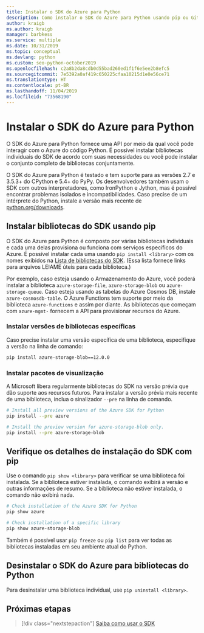 ```yaml
---
title: Instalar o SDK do Azure para Python
description: Como instalar o SDK do Azure para Python usando pip ou GitHub. O SDK do Azure pode ser instalado como bibliotecas individuais ou como um pacote completo.
author: kraigb
ms.author: kraigb
manager: barbkess
ms.service: multiple
ms.date: 10/31/2019
ms.topic: conceptual
ms.devlang: python
ms.custom: seo-python-october2019
ms.openlocfilehash: c2a8b2da8cdb0d55bad260ed1f1f6e5ee2b8efc5
ms.sourcegitcommit: 7e5392a0af419c650225cfaa10215d1e0e56ce71
ms.translationtype: HT
ms.contentlocale: pt-BR
ms.lasthandoff: 11/04/2019
ms.locfileid: "73568190"
---
```

# <a name="install-the-azure-sdk-for-python"></a>Instalar o SDK do Azure para Python

O SDK do Azure para Python fornece uma API por meio da qual você pode interagir com o Azure do código Python. É possível instalar bibliotecas individuais do SDK de acordo com suas necessidades ou você pode instalar o conjunto completo de bibliotecas conjuntamente.

O SDK do Azure para Python é testado e tem suporte para as versões 2.7 e 3.5.3+ do CPython e 5.4+ do PyPy. Os desenvolvedores também usam o SDK com outros interpretadores, como IronPython e Jython, mas é possível encontrar problemas isolados e incompatibilidades. Caso precise de um intérprete do Python, instale a versão mais recente de [python.org/downloads](https://www.python.org/downloads).

## <a name="install-sdk-libraries-using-pip"></a>Instalar bibliotecas do SDK usando pip

O SDK do Azure para Python é composto por várias bibliotecas individuais e cada uma delas provisiona ou funciona com serviços específicos do Azure. É possível instalar cada uma usando `pip install <library>` com os nomes exibidos na [Lista de bibliotecas do SDK](https://github.com/Azure/azure-sdk-for-python/blob/master/packages.md). (Essa lista fornece links para arquivos LEIAME úteis para cada biblioteca.)

Por exemplo, caso esteja usando o Armazenamento do Azure, você poderá instalar a biblioteca `azure-storage-file`, `azure-storage-blob` ou `azure-storage-queue`. Caso esteja usando as tabelas do Azure Cosmos DB, instale `azure-cosmosdb-table`. O Azure Functions tem suporte por meio da biblioteca `azure-functions` e assim por diante. As bibliotecas que começam com `azure-mgmt-` fornecem a API para provisionar recursos do Azure.

### <a name="install-specific-library-versions"></a>Instalar versões de bibliotecas específicas

Caso precise instalar uma versão específica de uma biblioteca, especifique a versão na linha de comando:

```bash
pip install azure-storage-blob==12.0.0
```

### <a name="install-preview-packages"></a>Instalar pacotes de visualização

A Microsoft libera regularmente bibliotecas do SDK na versão prévia que dão suporte aos recursos futuros. Para instalar a versão prévia mais recente de uma biblioteca, inclua o sinalizador `--pre` na linha de comando. 

```bash
# Install all preview versions of the Azure SDK for Python
pip install --pre azure

# Install the preview version for azure-storage-blob only.
pip install --pre azure-storage-blob
```

## <a name="verify-sdk-installation-details-with-pip"></a>Verifique os detalhes de instalação do SDK com pip

Use o comando `pip show <library>` para verificar se uma biblioteca foi instalada. Se a biblioteca estiver instalada, o comando exibirá a versão e outras informações de resumo. Se a biblioteca não estiver instalada, o comando não exibirá nada.

```bash
# Check installation of the Azure SDK for Python
pip show azure

# Check installation of a specific library
pip show azure-storage-blob
```

Também é possível usar `pip freeze` ou `pip list` para ver todas as bibliotecas instaladas em seu ambiente atual do Python.

## <a name="uninstall-azure-sdk-for-python-libraries"></a>Desinstalar o SDK do Azure para bibliotecas do Python

Para desinstalar uma biblioteca individual, use `pip uninstall <library>`.

## <a name="next-steps"></a>Próximas etapas

> [!div class="nextstepaction"]
> [Saiba como usar o SDK](python-sdk-azure-get-started.yml)
